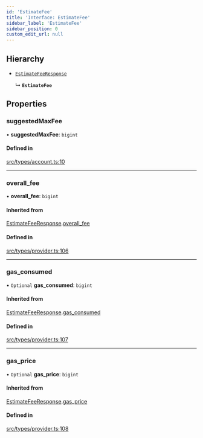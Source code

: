 ```yaml
---
id: 'EstimateFee'
title: 'Interface: EstimateFee'
sidebar_label: 'EstimateFee'
sidebar_position: 0
custom_edit_url: null
---
```


## Hierarchy

- [`EstimateFeeResponse`](EstimateFeeResponse.md)

  ↳ **`EstimateFee`**

## Properties

### suggestedMaxFee

• **suggestedMaxFee**: `bigint`

#### Defined in

[src/types/account.ts:10](https://github.com/PhilippeR26/starknet.js/blob/689c0e5/src/types/account.ts#L10)

---

### overall_fee

• **overall_fee**: `bigint`

#### Inherited from

[EstimateFeeResponse](EstimateFeeResponse.md).[overall_fee](EstimateFeeResponse.md#overall_fee)

#### Defined in

[src/types/provider.ts:106](https://github.com/PhilippeR26/starknet.js/blob/689c0e5/src/types/provider.ts#L106)

---

### gas_consumed

• `Optional` **gas_consumed**: `bigint`

#### Inherited from

[EstimateFeeResponse](EstimateFeeResponse.md).[gas_consumed](EstimateFeeResponse.md#gas_consumed)

#### Defined in

[src/types/provider.ts:107](https://github.com/PhilippeR26/starknet.js/blob/689c0e5/src/types/provider.ts#L107)

---

### gas_price

• `Optional` **gas_price**: `bigint`

#### Inherited from

[EstimateFeeResponse](EstimateFeeResponse.md).[gas_price](EstimateFeeResponse.md#gas_price)

#### Defined in

[src/types/provider.ts:108](https://github.com/PhilippeR26/starknet.js/blob/689c0e5/src/types/provider.ts#L108)
